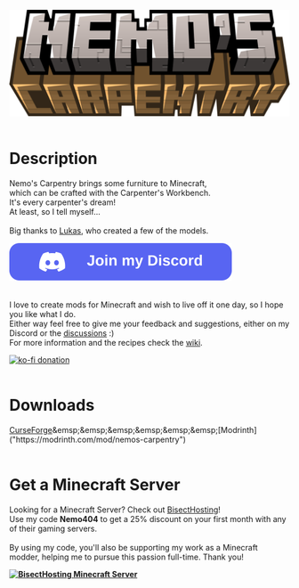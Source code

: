 ![Nemo's Carpentry](https://github.com/NemoNotFound/NemoNotFound/blob/master/resources/png/nemos-carpentry.png?raw=true)
<br><br>

# Description
Nemo's Carpentry brings some furniture to Minecraft, <br>
which can be crafted with the Carpenter's Workbench. <br>
It's every carpenter's dream! <br> 
At least, so I tell myself...<br><br>
Big thanks to [Lukas](https://x.com/LukasDZN_Design"), who created a few of the models.<br>

[![Join my Discord](https://github.com/NemoNotFound/NemoNotFound/blob/master/resources/svg/join_discord_button.svg?raw=true)](https://discord.com/invite/yxs9dga)
<br>
<br>

I love to create mods for Minecraft and wish to live off it one day, so I hope you like what I do. <br>
Either way feel free to give me your feedback and suggestions, either on my Discord or the [discussions](https://github.com/NemoNotFound/NemosCarpentry/discussions/") :)
<br>
For more information and the recipes check the [wiki](https://www.nemonotfound.com/minecraft-mods/nemos-carpentry/wiki").

[![ko-fi donation](https://ko-fi.com/img/githubbutton_sm.svg)](https://ko-fi.com/nemonotfound)
<br>
<br>

# Downloads
[CurseForge](https://curseforge.com/minecraft/mc-mods/nemos-carpentry")&emsp;&emsp;&emsp;&emsp;&emsp;&emsp;[Modrinth]("https://modrinth.com/mod/nemos-carpentry")
<br>
<br>

# Get a Minecraft Server
Looking for a Minecraft Server? Check out [BisectHosting](https://bisecthosting.com/Nemo404)! <br>
Use my code **Nemo404** to get a 25% discount on your first month with any of their gaming servers. <br><br>
By using my code, you'll also be supporting my work as a Minecraft modder, helping me to pursue this passion full-time. Thank you!

[**![BisectHosting Minecraft Server](https://www.bisecthosting.com/partners/custom-banners/e6d95b5e-b7fb-47eb-ad78-4dc6071a6171.png)**](https://bisecthosting.com/Nemo404)

